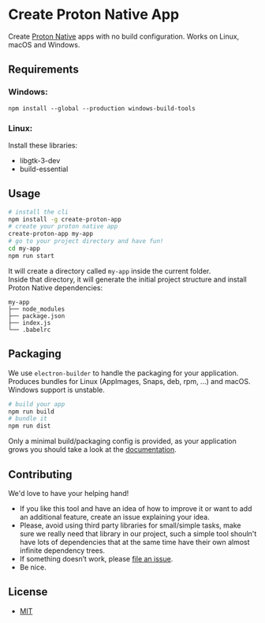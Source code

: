 
# Create Proton Native App

Create [Proton Native](https://proton-native.js.org/#/) apps with no build configuration. Works on Linux, macOS and Windows.

## Requirements

### Windows:
```
npm install --global --production windows-build-tools
```

### Linux:
Install these libraries:
- libgtk-3-dev
- build-essential


## Usage

```sh
# install the cli
npm install -g create-proton-app
# create your proton native app
create-proton-app my-app
# go to your project directory and have fun!
cd my-app
npm run start
```


It will create a directory called `my-app` inside the current folder.<br>
Inside that directory, it will generate the initial project structure and install Proton Native dependencies:

```
my-app
├── node_modules
├── package.json
├── index.js
└── .babelrc
```

## Packaging

We use `electron-builder` to handle the packaging for your application. Produces bundles for Linux (AppImages, Snaps, deb, rpm, ...) and macOS. Windows support is unstable.


```sh
# build your app
npm run build
# bundle it
npm run dist
```
Only a minimal build/packaging config is provided, as your application grows you should take a look at the [documentation](https://www.electron.build/).

## Contributing

We'd love to have your helping hand! 
- If you like this tool and have an idea of how to improve it or want to add an additional feature, create an issue explaining your idea. 
- Please, avoid using third party libraries for small/simple tasks, make sure we really need that library in our project, such a simple tool shouln't have lots of dependencies that at the same time have their own almost infinite dependency trees. 
- If something doesn’t work, please [file an issue](https://github.com/albe-rosado/create-proton-app/issues/new).
- Be nice.

## License
- [MIT](https://opensource.org/licenses/MIT)